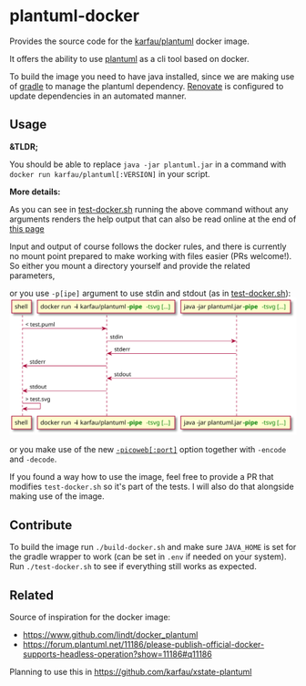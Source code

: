 # plantuml-docker

Provides the source code for the [karfau/plantuml](https://hub.docker.com/r/karfau/plantuml) docker image.

It offers the ability to use [plantuml](https://plantuml.com) as a cli tool based on docker.

To build the image you need to have java installed, since we are making use of [gradle](https://gradle.org/) to manage the plantuml dependency.
[Renovate](https://www.whitesourcesoftware.com/free-developer-tools/renovate/) is configured to update dependencies in an automated manner.

## Usage

**&TLDR;**

You should be able to replace `java -jar plantuml.jar` in a command with `docker run karfau/plantuml[:VERSION]` in your script. 

**More details:**

As you can see in [test-docker.sh](./test-docker.sh) running the above command without any arguments renders the help output that can also be read online at the end of [this page](https://plantuml.com/command-line)

Input and output of course follows the docker rules, and there is currently no mount point prepared to make working with files easier (PRs welcome!). 
So either you mount a directory yourself and provide the related parameters, 

or you use `-p[ipe]` argument to use stdin and stdout (as in [test-docker.sh](./test-docker.sh)):
[![pipe sequence](test.svg)](./test-docker.sh)

or you make use of the new [`-picoweb[:port]`](https://plantuml.com/picoweb) option together with `-encode` and `-decode`.

If you found a way how to use the image, feel free to provide a PR that modifies `test-docker.sh` so it's part of the tests. I will also do that alongside making use of the image.

## Contribute

To build the image run `./build-docker.sh` and make sure `JAVA_HOME` is set for the gradle wrapper to work (can be set in `.env` if needed on your system).
Run `./test-docker.sh` to see if everything still works as expected.

## Related

Source of inspiration for the docker image:
- https://www.github.com/lindt/docker_plantuml
- https://forum.plantuml.net/11186/please-publish-official-docker-supports-headless-operation?show=11186#q11186

Planning to use this in https://github.com/karfau/xstate-plantuml
